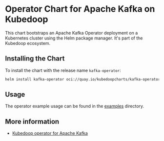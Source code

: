 # Operator Chart for Apache Kafka on Kubedoop

This chart bootstraps an Apache Kafka Operator deployment on a Kubernetes cluster using the Helm package manager. It's part of the Kubedoop ecosystem.

## Installing the Chart

To install the chart with the release name `kafka-operator`:

```bash
helm install kafka-operator oci://quay.io/kubedoopcharts/kafka-operator
```

## Usage

The operator example usage can be found in the [examples](https://github.com/zncdatadev/kafka-operator/tree/main/examples) directory.

## More information

- [Kubedoop operator for Apache Kafka](https://github.com/zncdatadev/kafka-operator)
